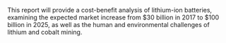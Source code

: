 This report will provide a cost-benefit analysis of lithium-ion batteries, examining the expected market increase from $30 billion in 2017 to $100 billion in 2025, as well as the human and environmental challenges of lithium and cobalt mining.
